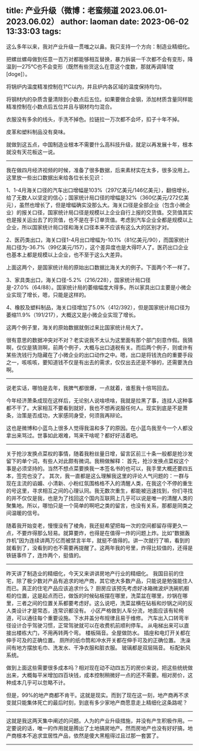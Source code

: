 title: 产业升级（微博：老蛮频道 2023.06.01-2023.06.02）
author: laoman
date: 2023-06-02 13:33:03
tags:
---
这么多年以来，我对产业升级一贯嗤之以鼻。我只支持一个方向：制造业精细化。<!--more-->

把螺丝螺母做到任意一百万对都能够相互替换，暴力拆装一千次都不会有变形，降温到—275℃也不会变形（既然有些货这么在意这个度数，那就再调降1度[doge]）。

将锅炉内温度精准控制在1℃以内，并且炉内各区域的温度保持均匀。

将钢材内的杂质含量清除到小数点后五位。如果要做合金钢，添加材质含量同样能精准控制在小数点后五位并且与钢材均匀混合。

衣服没有多余的线头，手洗不掉色。拉链拉一万次都不会坏，扣子十年不掉。

皮革和塑料制品没有臭味。

就做到这五点，中国制造业根本不需要什么高科技升级，就足以再发展十年，根本就没有天花板这一说。
- - -
我在做四月经济视频的时候，准备了很多数据，后来素材实在太多，很多没用上。这里放一些出口数据出来给各位长长见识：

1、1-4月海关口径的汽车出口增幅是103%（297亿美元/146亿美元），翻倍增长，给了无数人以坚定的信心；国家统计局口径的增幅是32%（360亿美元/272亿美元），虽然也增长了，但是增幅确实没那么大。海关口径是全部企业（包含小微企业）的报关口径，国家统计局口径是规模以上企业自行上报的交货值。交货值其实也是报关运出去了的货值，也不是在手订单货值。考虑到汽车企业全都是规模以上企业，所以国家统计局口径和海关口径本来不应该有这么大的区别才对。

2、医药类出口，海关口径1-4月出口增幅为-10.1%（81亿美元/90），而国家统计局口径为-36.7%（99亿美元/157），这个差异度也是大得吓人了。医药出口企业也基本上都是规模以上企业，也不至于这么大差异。

上面这两个，是国家统计局的原始出口数据比海关大的例子。下面两个不一样了。

3、家具类出口，海关口径-5.2%（216/228），国家统计局口径是-27.0%（64/88）。国家统计局的萎缩幅度大得多。所以家具出口主要是小微企业实现了增长，嗯，只能是这样的。

4、橡胶及塑料制品，海关口径增加了5.0%（412/392），但是国家统计局口径为萎缩11.9%（191/217），大概这又是小微企业实现了增长。

这两个例子里，海关的原始数据就倒过来比国家统计局大了。

很有意思的数据冲突对不对？老实说我不太认为这里面有那个部门刻意作假。我猜啊，仅仅是猜测啊，前两个例子，大概与出口退税有关。而后两个例子，则或许有某些洗钱行为隐藏在了小微企业的出口动作之中。嗯，出口是将钱洗白的重要手段之一，咳咳咳，要知道钱不仅是有出去的需求，仅仅出去还是不够的，还需要洗白啊。
- - -
说老实话，哪怕是去年，我脾气都很爆，一点就着，谁惹我十倍骂回去。

今年经济萧条成现在这样后，无论别人说啥喷啥，我就是拉黑了事，连挂人这种事都不干了。大家相互不要看到就好，我也不想再说服任何人。现实到底是不是萧条，治策是否成功，大家感同身受，何须我再辩论。

这也是微博和小蓝鸟上很多人觉得我温和多了的原因。在小蓝鸟我至今一个人都没拿出来骂过。世事如此艰难，骂来干啥呢？都好好活着吧。
- - -
关于抢沙发换点菜权的事情，随着我粉丝量日增，留言区前三十条一般都是抢沙发留下的单个词，有些人对此颇有微词。我稍做解释：
首先，抢沙发换点菜权这个事是必须坚持的。当然不想点菜要换我一本签名书的也可以，我手里大概还要四五本，签完也没了。
其次，我一直都是这么理解我这里的评论人气问题的：一群与现在主流的谄媚、小清新、小粉红氛围格格不入的清醒人类，在我这个不停的重生的号这里，寻求相互之间的心理认同。我无数次重生，都能被迅速找到，你们寻找的并不仅仅是我，也是为了找回这个国内互联网上几乎可以说是唯一的清醒人类的聚集地。所以，哪怕只是一个简单的啊吧之类的留言，也没有关系，那都是同类之间温暖的信号。

随着我开始变老，慢慢没有了棱角，我还挺希望把每一次的空间都留存得更久一点，不要炸得那么轻易。就算要炸，也得是在值得一炸的问题上炸。比如“数据轰炸机”因为连续讲两万亿而被禁言半年，就挺不值得的。讲一次就行了嘛，看到的就看到了，没看到的也不需要再提醒了。这两年我的号里，炸得比较值的，还得是铁链事件了，连炸两个，挺值的。
- - -
昨天讲了制造业的精细化，今天又来讲讲房地产行业的精细化。
我国目前的住宅，除了极少数对产品有追求的地产商，其它绝大多数产品，只能说是勉强能住人而已。真正的住宅产品应该追求什么？
厨房应该预先考虑好冰箱微波炉洗碗机橱柜的位置，这是起点而已，做饭的时候砧板摆在哪里，洗菜盆在哪里，炒锅在哪里，三者之间的位置关系都要考虑好。这么说吧，洗菜盆横在砧板和炒锅之间的反人类设计才是常态，连常识都没有。
小区严格做到人车分流，地面应该有轮椅道，可以通往每个重要设施。下水井盖分布规律且易于维修。
汽车出入口转弯半径设计合乎驾驶习惯，正常驾驶就可以在收费机前顺利停车。
从电梯出来可以直接出楼栋大门，不用再转两个弯。
楼板隔音。全屋做防水。
插座和电灯开关都在伸手可及的正确位置。
厕所的纸巾筒和冲水开关都在伸手可及的正确位置。
洗澡间有地方摆放毛巾、洗发水、干净衣服和脏衣服。
玻璃都是双层隔音。
标配新风系统。

做到上面这些需要很多成本吗？相对现在动不动四五万的房价来说，把这些统统做出来，大概每平米增加四百块钱，成本控制稍微好一点的还不需要。相对房价，这种成本几乎可以忽略不计。

但是，99%的地产商都不肯干。这就是现实。而到了现在这一刻，地产商再不求变就只能集体死亡的最后时刻，到底有多少家地产商愿意走上精细化这条路呢？
- - -
这就是我这两天集中阐述的问题。人为的产业升级措施，并没有产生积极作用。一定要说的话，唯一的作用就是腾出了土地搞房地产。然而房地产也没有好好搞，地产商根本不追求宜居性产品，依然是傻大黑粗得过且过那一套罢了。
- - -
